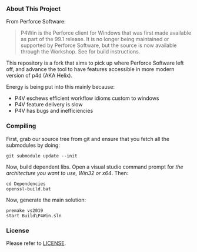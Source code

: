 ### About This Project

From Perforce Software:

> P4Win is the Perforce client for Windows that was first made available as part of the 99.1 release. It is no longer being maintained or supported by Perforce Software, but the source is now available through the Workshop. See for build instructions.

This repository is a fork that aims to pick up where Perforce Software left off, and advance the tool to have features accessible in more modern version of p4d (AKA Helix).

Energy is being put into this mainly because:
* P4V eschews efficient workflow idioms custom to windows
* P4V feature delivery is slow
* P4V has bugs and inefficiencies

### Compiling

First, grab our source tree from git and ensure that you fetch all the submodules by doing:

    git submodule update --init

Now, build dependent libs. Open a visual studio command prompt for _the architecture you want to use, Win32 or x64_.  Then:

    cd Dependencies
    openssl-build.bat

Now, generate the main solution:

    premake vs2019
    start Build\P4Win.sln

### License

Please refer to
[LICENSE](LICENSE.md).
